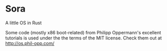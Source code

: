 # Sora
A little OS in Rust

Some code (mostly x86 boot-related) from Philipp Oppermann's excellent tutorials is used under the the terms of the MIT license. Check them out at http://os.phil-opp.com/
